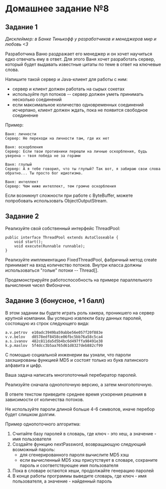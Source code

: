 # Домашнее задание №8
## Задание 1
_Дисклеймер: в Банке Тинькофф у разработчиков и менеджеров мир и любовь <3_

Разработчика Ваню раздражает его менеджер и он хочет научиться едко отвечать ему в ответ. Для этого Ваня хочет разработать сервер, который будет выдавать известные цитаты по теме в ответ на ключевые слова.

Напишите такой сервер и Java-клиент для работы с ним:
* сервер и клиент должен работать на сырых сокетах
* используйте пул потоков -- сервер должен уметь принимать несколько соединений
* если максимальное количество одновременных соединений исчерпано, клиент должен ждать, пока не появится свободное соединение

Пример:

    Ваня: личности
    Сервер: Не переходи на личности там, где их нет
    
    Ваня: оскорбления
    Сервер: Если твои противники перешли на личные оскорбления, будь уверена — твоя победа не за горами
    
    Ваня: глупый
    Сервер: А я тебе говорил, что ты глупый? Так вот, я забираю свои слова обратно... Ты просто бог идиотизма.
    
    Ваня: интеллект
    Сервер: Чем ниже интеллект, тем громче оскорбления

Если возникнут сложности при работе с ByteBuffer, можете попробовать использовать ObjectOutputStream.

## Задание 2
Реализуйте свой собственный интерфейс ThreadPool:

    public interface ThreadPool extends AutoCloseable {
        void start();
        void execute(Runnable runnable);
    }
Реализуйте имплементацию FixedThreadPool, фабричный метод create принимает на вход количество потоков. Внутри класса должны использоваться "голые" потоки -- Thread[].

Продемонстрируйте работоспособность на примере параллельного вычисления чисел Фибоначчи.

## Задание 3 (бонусное, +1 балл)
В этом задании вы будете играть роль хакера, проникшего на сервер крупной компании. Вы успешно извлекли базу данных паролей, состоящую из строк следующего вида:

    a.v.petrov  e10adc3949ba59abbe56e057f20f883e
    v.v.belov   d8578edf8458ce06fbc5bb76a58c5ca4
    a.s.ivanov  482c811da5d5b4bc6d497ffa98491e38
    k.p.maslov  5f4dcc3b5aa765d61d8327deb882cf99

С помощью социальной инженерии вы узнали, что пароли захэшированы функцией MD5 и состоят только из букв латинского алфавита и цифр.

Ваша задача написать многопоточный перебиратор паролей.

Реализуйте сначала однопоточную версию, а затем многопоточную.

В ответе текстом приведите среднее время ускорения решения в зависимости от количества потоков.

Не используйте пароли длиной больше 4-6 символов, иначе перебор будет слишком долгим.

Пример однопоточного алгоритма:
1. Считайте базу паролей в словарь, где ключ - это хеш, а значение - имя пользователя
2. Создайте функцию nextPassword, возвращающую следующий возможный пароль:
    * для сгенерированного пароля вычислите MD5 хэш
    * если вычисленный MD5 хэш присутствует в словаре, сохраните пароль и соответствующее имя пользователя
3. Пока в словаре остаются хеши, продолжайте генерацию паролей
4. В конце работы программы выведите словарь, где ключ - имя пользователя, а значение - найденный пароль
